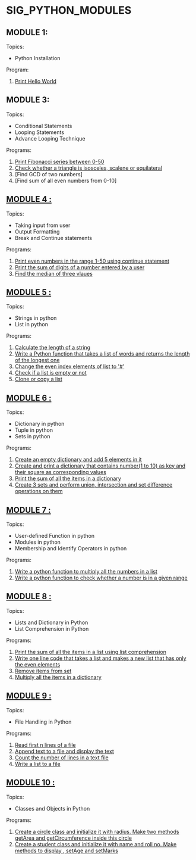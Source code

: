 # SIG_PYTHON_MODULES


## MODULE 1:
Topics:

 - Python Installation

Program:

 1. [Print Hello World](first.py)


## MODULE 3:
Topics:

 - Conditional Statements
 - Looping Statements
 - Advance Looping Technique

Programs:

 1. [Print Fibonacci series between 0-50](https://github.com/nancysri1505/SIG_PYTHON_MODULES/blob/49c31d47a1a53cbc35d72c3f675b14ee44f87a9e/module%203/task2.py)
 2. [Check whether a triangle is isosceles, scalene or equilateral](https://github.com/nancysri1505/SIG_PYTHON_MODULES/blob/76a54830c7885b5d8f7bd948d0ddc80ec720d923/module%203/program%202.py)
 3. [Find GCD of two numbers]
 4. [Find sum of all even numbers from 0-10]

## [MODULE 4 :](https://github.com/CharuTamar/SIG-PYTHON/tree/main/MODULE4)
Topics:

 -   Taking input from user
-   Output Formatting
-   Break and Continue statements

Programs:

 1. [Print even numbers in the range 1-50 using continue statement](https://github.com/CharuTamar/SIG-PYTHON/blob/main/MODULE4/M4_1.py)
 2. [Print the sum of digits of a number entered by a user](https://github.com/CharuTamar/SIG-PYTHON/blob/main/MODULE4/M4_2.py)
 3. [Find the median of three vlaues](https://github.com/CharuTamar/SIG-PYTHON/blob/main/MODULE4/M4_3.py)

## [MODULE 5 :](https://github.com/CharuTamar/SIG-PYTHON/tree/main/MODULE5)
Topics:
-   Strings in python
-   List in python

Programs:

 1.  [Calculate the length of a string](https://github.com/CharuTamar/SIG-PYTHON/blob/main/MODULE5/M5_1.py)
 2.  [Write a Python function that takes a list of words and returns the length of the longest one](https://github.com/CharuTamar/SIG-PYTHON/blob/main/MODULE5/M5_2.py)
 3. [Change the even index elements of list to '#'](https://github.com/CharuTamar/SIG-PYTHON/blob/main/MODULE5/M5_3.py)
 4. [Check if a list is empty or not](https://github.com/CharuTamar/SIG-PYTHON/blob/main/MODULE5/M5_4.py)
 5. [Clone or copy a list](https://github.com/CharuTamar/SIG-PYTHON/blob/main/MODULE5/M5_5.py)

## [MODULE 6 :](https://github.com/CharuTamar/SIG-PYTHON/tree/main/MODULE6)
Topics:
-   Dictionary in python
-   Tuple in python
-   Sets in python

Programs:

 1. [Create an empty dictionary and add 5 elements in it](https://github.com/CharuTamar/SIG-PYTHON/blob/main/MODULE6/M6_1.py)
 2. [Create and print a dictionary that contains number(1 to 10) as key and their square as corresponding values](https://github.com/CharuTamar/SIG-PYTHON/blob/main/MODULE6/M6_2.py)
 3. [Print the sum of all the items in a dictionary](https://github.com/CharuTamar/SIG-PYTHON/blob/main/MODULE6/M6_3.py)
 4. [Create 3 sets and perform union, intersection and set difference operations on them](https://github.com/CharuTamar/SIG-PYTHON/blob/main/MODULE6/M6_4.py)

## [MODULE 7 :](https://github.com/CharuTamar/SIG-PYTHON/tree/main/MODULE7)
Topics:
-   User-defined Function in python
-   Modules in python
-   Membership and Identify Operators in python

Programs:

 1.  [Write a python function to multiply all the numbers in a list](https://github.com/CharuTamar/SIG-PYTHON/blob/main/MODULE7/M7_1.py)
 2. [Write a python function to check whether a number is in a given range](https://github.com/CharuTamar/SIG-PYTHON/blob/main/MODULE7/M7_2.py)

## [MODULE 8 :](https://github.com/CharuTamar/SIG-PYTHON/tree/main/MODULE8)
Topics:
-   Lists and Dictionary in Python
-   List Comprehension in Python

Programs:

 1. [Print the sum of all the items in a list using list comprehension](https://github.com/CharuTamar/SIG-PYTHON/blob/main/MODULE8/M8_1.py)
 2. [Write one line code that takes a list and makes a new list that has only the even elements](https://github.com/CharuTamar/SIG-PYTHON/blob/main/MODULE8/M8_2.py)
 3. [Remove items from set](https://github.com/CharuTamar/SIG-PYTHON/blob/main/MODULE8/M8_3.py)
 4. [Multiply all the items in a dictionary](https://github.com/CharuTamar/SIG-PYTHON/blob/main/MODULE8/M8_4.py)

## [MODULE 9 :](https://github.com/CharuTamar/SIG-PYTHON/tree/main/MODULE9)
Topics:
-   File Handling in Python

Programs:

 1. [Read first n lines of a file](https://github.com/CharuTamar/SIG-PYTHON/blob/main/MODULE9/M9_1.py)
 2. [Append text to a file and display the text](https://github.com/CharuTamar/SIG-PYTHON/blob/main/MODULE9/M9_2.py)
 3. [Count the number of lines in a text file](https://github.com/CharuTamar/SIG-PYTHON/blob/main/MODULE9/M9_3.py)
 4. [Write a list to a file](https://github.com/CharuTamar/SIG-PYTHON/blob/main/MODULE9/M9_4.py)

## [MODULE 10 :](https://github.com/CharuTamar/SIG-PYTHON/tree/main/MODULE10)
Topics:
-   Classes and Objects in Python

Programs:

 1. [Create a circle class and initialize it with radius. Make two methods getArea and getCircumference inside this circle](https://github.com/CharuTamar/SIG-PYTHON/blob/main/MODULE10/M10_1.py)
 2. [Create a student class and initialize it with name and roll no. Make methods to display , setAge and setMarks](https://github.com/CharuTamar/SIG-PYTHON/blob/main/MODULE10/M10_2.py)



